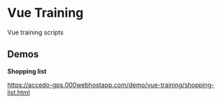 # Vue Training
 Vue training scripts
 
## Demos

**Shopping list**

https://accedo-gps.000webhostapp.com/demo/vue-training/shopping-list.html
